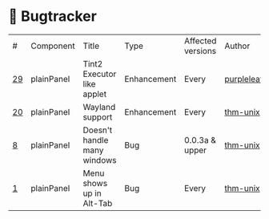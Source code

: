 # 🐞 Bugtracker

<table>
  <tr>
    <td>#</td>
    <td>Component</td>
    <td>Title</td>
    <td>Type</td>
    <td>Affected versions</td>
    <td>Author</td>
  </tr>
  
  <tr>
    <td><a href="https://github.com/plainDE/plainPanel/issues/29">29</a></td>
    <td>plainPanel</td>
    <td>Tint2 Executor like applet</td>
    <td>Enhancement</td>
    <td>Every</td>
    <td><a href="https://github.com/purpleleaf">purpleleaf</a></td>
  </tr>
  
  <tr>
    <td><a href="https://github.com/plainDE/plainPanel/issues/20">20</a></td>
    <td>plainPanel</td>
    <td>Wayland support</td>
    <td>Enhancement</td>
    <td>Every</td>
    <td><a href="https://github.com/thm-unix">thm-unix</a></td>
  </tr>
  
  <tr>
    <td><a href="https://github.com/plainDE/plainPanel/issues/8">8</a></td>
    <td>plainPanel</td>
    <td>Doesn't handle many windows</td>
    <td>Bug</td>
    <td>0.0.3a & upper</td>
    <td><a href="https://github.com/thm-unix">thm-unix</a></td>
  </tr>
  
  <tr>
    <td><a href="https://github.com/plainDE/plainPanel/issues/1">1</a></td>
    <td>plainPanel</td>
    <td>Menu shows up in Alt-Tab</td>
    <td>Bug</td>
    <td>Every</td>
    <td><a href="https://github.com/thm-unix">thm-unix</a></td>
  </tr>
  
</table>
